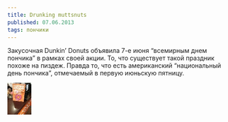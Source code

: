 ```yaml
---
title: Drunking muttsnuts
published: 07.06.2013
tags: пончики
---
```


Закусочная Dunkin’ Donuts объявила 7-е июня “всемирным днем пончика” в рамках своей акции. То, что существует такой праздник похоже на пиздеж. Правда то, что есть американский “национальный день пончика”, отмечаемый в первую июньскую пятницу.

[![](/content/img_1188.thumb.jpg)](/content/img_1188.jpg)
